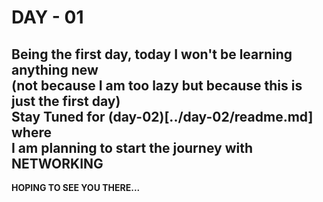 # DAY - 01
Being the first day, today I won't be learning anything new  
(not because I am too lazy but because this is just the first day)  
Stay Tuned for (day-02)[../day-02/readme.md] where  
I am planning to start the journey with **NETWORKING**  
---
**HOPING TO SEE YOU THERE...**
